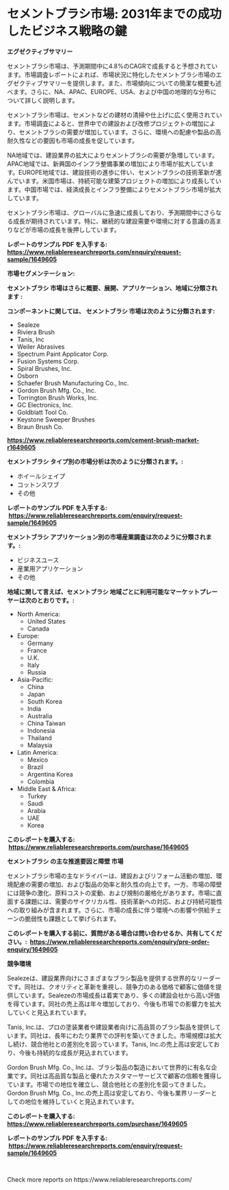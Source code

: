 <p><h1>セメントブラシ市場: 2031年までの成功したビジネス戦略の鍵</h1></p><p><strong>エグゼクティブサマリー</strong></p>
<p><p>セメントブラシ市場は、予測期間中に4.8%のCAGRで成長すると予想されています。市場調査レポートによれば、市場状況に特化したセメントブラシ市場のエグゼクティブサマリーを提供します。また、市場傾向についての簡潔な概要も述べます。さらに、NA、APAC、EUROPE、USA、および中国の地理的な分布について詳しく説明します。</p><p>セメントブラシ市場は、セメントなどの建材の清掃や仕上げに広く使用されています。市場調査によると、世界中での建設および改修プロジェクトの増加により、セメントブラシの需要が増加しています。さらに、環境への配慮や製品の高耐久性などの要因も市場の成長を促しています。</p><p>NA地域では、建設業界の拡大によりセメントブラシの需要が急増しています。APAC地域では、新興国のインフラ整備事業の増加により市場が拡大しています。EUROPE地域では、建設技術の進歩に伴い、セメントブラシの技術革新が進んでいます。米国市場は、持続可能な建築プロジェクトの増加により成長しています。中国市場では、経済成長とインフラ整備によりセメントブラシ市場が拡大しています。</p><p>セメントブラシ市場は、グローバルに急速に成長しており、予測期間中にさらなる成長が期待されています。特に、継続的な建設需要や環境に対する意識の高まりなどが市場の成長を後押ししています。</p></p>
<p><strong>レポートのサンプル PDF を入手する: <a href="https://www.reliableresearchreports.com/enquiry/request-sample/1649605">https://www.reliableresearchreports.com/enquiry/request-sample/1649605</a></strong></p>
<p><strong>市場セグメンテーション:</strong></p>
<p><strong> セメントブラシ 市場はさらに概要、展開、アプリケーション、地域に分類されます :</strong></p>
<p><strong>コンポーネントに関しては、 セメントブラシ 市場は次のように分類されます: &nbsp;</strong></p>
<p><ul><li>Sealeze</li><li>Riviera Brush</li><li>Tanis, Inc</li><li>Weiler Abrasives</li><li>Spectrum Paint Applicator Corp.</li><li>Fusion Systems Corp.</li><li>Spiral Brushes, Inc.</li><li>Osborn</li><li>Schaefer Brush Manufacturing Co., Inc.</li><li>Gordon Brush Mfg. Co., Inc.</li><li>Torrington Brush Works, Inc.</li><li>GC Electronics, Inc.</li><li>Goldblatt Tool Co.</li><li>Keystone Sweeper Brushes</li><li>Braun Brush Co.</li></ul></p>
<p><strong><a href="https://www.reliableresearchreports.com/cement-brush-market-r1649605">https://www.reliableresearchreports.com/cement-brush-market-r1649605</a></strong></p>
<p><strong> セメントブラシ タイプ別の市場分析は次のように分類されます。:</strong></p>
<p><ul><li>ホイールシェイプ</li><li>コットンスワブ</li><li>その他</li></ul></p>
<p><strong>レポートのサンプル PDF を入手する: &nbsp;<a href="https://www.reliableresearchreports.com/enquiry/request-sample/1649605">https://www.reliableresearchreports.com/enquiry/request-sample/1649605</a></strong></p>
<p><strong> セメントブラシ アプリケーション別の市場産業調査は次のように分類されます。:</strong></p>
<p><ul><li>ビジネスユース</li><li>産業用アプリケーション</li><li>その他</li></ul></p>
<p><strong>地域に関して言えば、セメントブラシ 地域ごとに利用可能なマーケットプレーヤーは次のとおりです。:</strong></p>
<p><ul>
    <li>
        North America:
        <ul>
            <li>United States</li>
            <li>Canada</li>
        </ul>
    </li>
    <li>
        Europe:
        <ul>
            <li>Germany</li>
            <li>France</li>
            <li>U.K.</li>
            <li>Italy</li>
            <li>Russia</li>
        </ul>
    </li>
    <li>
        Asia-Pacific:
        <ul>
            <li>China</li>
            <li>Japan</li>
            <li>South Korea</li>
            <li>India</li>
            <li>Australia</li>
            <li>China Taiwan</li>
            <li>Indonesia</li>
            <li>Thailand</li>
            <li>Malaysia</li>
        </ul>
    </li>
    <li>
        Latin America:
        <ul>
            <li>Mexico</li>
            <li>Brazil</li>
            <li>Argentina Korea</li>
            <li>Colombia</li>
        </ul>
    </li>
    <li>
        Middle East & Africa:
        <ul>
            <li>Turkey</li>
            <li>Saudi</li>
            <li>Arabia</li>
            <li>UAE</li>
            <li>Korea</li>
        </ul>
    </li>
    </ul></p>
<p><strong>このレポートを購入する: &nbsp;<a href="https://www.reliableresearchreports.com/purchase/1649605">https://www.reliableresearchreports.com/purchase/1649605</a></strong></p>
<p><strong>セメントブラシ の主な推進要因と障壁 市場</strong></p>
<p><p>セメントブラシ市場の主なドライバーは、建設およびリフォーム活動の増加、環境配慮の需要の増加、および製品の効率と耐久性の向上です。一方、市場の障壁には競争の激化、原料コストの変動、および規制の厳格化があります。市場に直面する課題には、需要のサイクリカル性、技術革新への対応、および持続可能性への取り組みが含まれます。さらに、市場の成長に伴う環境への影響や供給チェーンの脆弱性も課題として挙げられます。</p></p>
<p><strong>このレポートを購入する前に、質問がある場合は問い合わせるか、共有してください。:&nbsp; <a href="https://www.reliableresearchreports.com/enquiry/pre-order-enquiry/1649605">https://www.reliableresearchreports.com/enquiry/pre-order-enquiry/1649605</a></strong></p>
<p><strong>競争環境</strong></p>
<p><p>Sealezeは、建設業界向けにさまざまなブラシ製品を提供する世界的なリーダーです。同社は、クオリティと革新を重視し、競争力のある価格で顧客に価値を提供しています。Sealezeの市場成長は着実であり、多くの建設会社から高い評価を得ています。同社の売上高は年々増加しており、今後も市場での影響力を拡大していくと見込まれています。</p><p>Tanis, Inc.は、プロの塗装業者や建設業者向けに高品質のブラシ製品を提供しています。同社は、長年にわたり業界での評判を築いてきました。市場規模は拡大し続け、競合他社との差別化を図っています。Tanis, Inc.の売上高は安定しており、今後も持続的な成長が見込まれています。</p><p>Gordon Brush Mfg. Co., Inc.は、ブラシ製品の製造において世界的に有名な企業です。同社は高品質な製品と優れたカスタマーサービスで顧客の信頼を獲得しています。市場での地位を確立し、競合他社との差別化を図ってきました。Gordon Brush Mfg. Co., Inc.の売上高は安定しており、今後も業界リーダーとしての地位を維持していくと見込まれています。</p></p>
<p><strong>このレポートを購入する: &nbsp; <a href="https://www.reliableresearchreports.com/purchase/1649605">https://www.reliableresearchreports.com/purchase/1649605</a></strong></p>
<p><strong>レポートのサンプル PDF を入手する: &nbsp;<a href="https://www.reliableresearchreports.com/enquiry/request-sample/1649605">https://www.reliableresearchreports.com/enquiry/request-sample/1649605</a></strong><strong></strong></p>
<p>&nbsp;</p>
<p>Check more reports on https://www.reliableresearchreports.com/</p>
